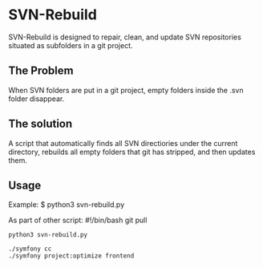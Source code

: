 SVN-Rebuild
===

SVN-Rebuild is designed to repair, clean, and update SVN repositories situated as subfolders in a git project.

The Problem
---
When SVN folders are put in a git project, empty folders inside the .svn folder disappear. 

The solution
---
A script that automatically finds all SVN directiories under the current directory, rebuilds all empty folders that git has stripped, and then updates them.

Usage
---
Example:
	$ python3 svn-rebuild.py
  
As part of other script:
	#!/bin/bash
	git pull
	
	python3 svn-rebuild.py
  
	./symfony cc
	./symfony project:optimize frontend